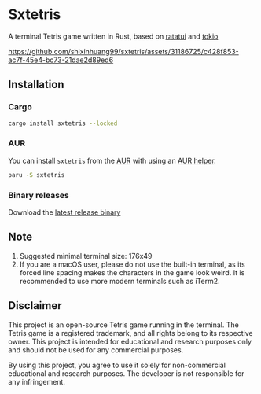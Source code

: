 # Sxtetris

A terminal Tetris game written in Rust, based on [ratatui](https://github.com/ratatui-org/ratatui) and [tokio](https://github.com/tokio-rs/tokio)


https://github.com/shixinhuang99/sxtetris/assets/31186725/c428f853-ac7f-45e4-bc73-21dae2d89ed6


## Installation

### Cargo

```sh
cargo install sxtetris --locked
```

### AUR

You can install `sxtetris` from the [AUR](https://aur.archlinux.org/packages/sxtetris) with using an [AUR helper](https://wiki.archlinux.org/title/AUR_helpers).

```sh
paru -S sxtetris
```

### Binary releases

Download the [latest release binary](https://github.com/shixinhuang99/sxtetris/releases)

## Note

1. Suggested minimal terminal size: 176x49
2. If you are a macOS user, please do not use the built-in terminal, as its forced line spacing makes the characters in the game look weird. It is recommended to use more modern terminals such as iTerm2.

## Disclaimer

This project is an open-source Tetris game running in the terminal. The Tetris game is a registered trademark, and all rights belong to its respective owner. This project is intended for educational and research purposes only and should not be used for any commercial purposes.

By using this project, you agree to use it solely for non-commercial educational and research purposes. The developer is not responsible for any infringement.
